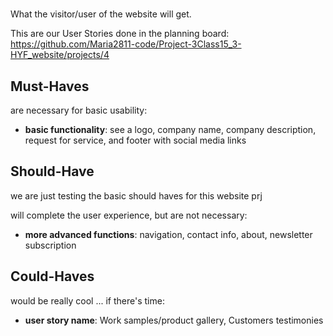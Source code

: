 #

What the visitor/user of the website will get.

This are our User Stories done in the planning board:
https://github.com/Maria2811-code/Project-3Class15_3-HYF_website/projects/4


## Must-Haves

are necessary for basic usability:

- **basic functionality**: see a logo, company name, company description, request for service, and footer with social media links

## Should-Have

we are just testing the basic should haves for this website prj

will complete the user experience, but are not necessary:

- **more advanced functions**: navigation, contact info, about, newsletter subscription
  
## Could-Haves

would be really cool ... if there's time:

- **user story name**: Work samples/product gallery, Customers testimonies

